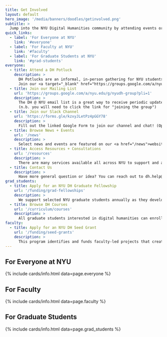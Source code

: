 ```yaml
---
title: Get Involved
layout: default
hero_image: '/media/banners/doodles/getinvolved.png'
subtitle: >
  Jump into the NYU Digital Humanities community by attending events or courses, proposing projects, joining communication channels, accessing resources, or just saying hello! Learn how below.
quick_links:
  - label: 'For Everyone at NYU'
    link: '#everyone'
  - label: 'For Faculty at NYU'
    link: '#faculty'
  - label: 'For Graduate Students at NYU'
    link: '#grad-students'
everyone:
  - title: Attend a DH Potluck
    description: >
      DH Potlucks are an informal, in-person gathering for NYU students, faculty, and staff to co-work, troubleshoot, and share knowledge. Guests are welcome to bring projects, tools, questions, snacks, and/or friends.
      Join our <a target="_blank" href="https://groups.google.com/a/nyu.edu/g/nyudh-group?pli=1">mailing list</a> for updates!
  - title: Join our Mailing List
    url: 'https://groups.google.com/a/nyu.edu/g/nyudh-group?pli=1'
    description: >
      The DH @ NYU email list is a great way to receive periodic updates on events, opportunities, and funding available to the NYU community.  
      (n.b. you will need to click the link for "joining the group")
  - title: Join our Slack Channel
    url: 'https://forms.gle/kzxyJLetPz4pGGY78'
    description: >
      Fill out the linked Google Form to join our channel and chat! (Open to NYU community members only.)
  - title: Browse News + Events
    url: '/news'
    description: >
      Select news and events are featured on our <a href="/news">website</a>, but we also encourage you to browse <a href="https://library.nyu.edu/about/events/" target="_blank">NYU Library's events and workshops</a> and sign up for our <a href="https://groups.google.com/a/nyu.edu/g/nyudh-group?pli=1" target="_blank">mailing list</a> for more updates.
  - title: Access Resources + Consultations
    url: '/resources'
    description: >
      There are many services available all across NYU to support and advance you project. Check out our <a href="/resources">Resources page</a> to browse a list of them.
  - title: Contact Us
    description: >
      Have more general question or idea? You can reach out to dh.help@nyu.edu.
grad_students:
  - title: Apply for an NYU DH Graduate Fellowship
    url: '/funding/grad-fellowships'
    description: >
      We support selected NYU graduate students annually as they develop innovative digital humanities projects. Successful applicants receive mentoring, a $5,000 stipend, and participate in a cohort to develop their skills and sharpen their ideas.
  - title: Browse DH Courses
    url: '/curriculum/courses'
    description: >
      All graduate students interested in digital humanities can enroll in <a href="/curriculum/courses/">individual courses</a> in the <a href="https://as.nyu.edu/departments/dh.html">Advanced Certificate program in Digital Humanities</a>. Talk to your advisor or email dh.help@nyu.edu if you are interested in formally enrolling.
faculty:
  - title: Apply for an NYU DH Seed Grant
    url: '/funding/seed-grants'
    description: >
      This program identifies and funds faculty-led projects that creatively bridge humanistic scholarship with new forms of computation, digital publishing, and digitization.
---
```


<h2 class="my-6" id="everyone">For Everyone at NYU</h2>
{% include cards/info.html data=page.everyone %}

<h2 class="my-6" id="faculty">For Faculty</h2>
{% include cards/info.html data=page.faculty %}

<h2 class="my-6" id="grad-students">For Graduate Students</h2>
{% include cards/info.html data=page.grad_students %}



